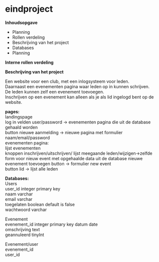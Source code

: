 # eindproject

<b>Inhoudsopgave </b> <br>
<ul><li>Planning</li>  
<li>Rollen verdeling </li> 
<li>Beschrijving van het project </li> 
<li>Databases</li>  
<li>Planning</li>  
</ul>

<b>Interne rollen verdeling  </b><br>


<b>Beschrijving van het project  </b><br>

Een website voor een club, met een inlogsysteem voor leden.  
Daarnaast een evenementen pagina waar leden op in kunnen schrijven.   
De leden kunnen zelf een evenement toevoegen.   
Inschrijven op een evenement kan alleen als je als lid ingelogd bent op de website.   

  

  
 <b> pages:  </b><br>
  landingspage  
    log in velden user/password -> evenementen pagina die uit de database gehaald worden  
          button nieuwe aanmelding -> nieuwe pagina met formulier naam/email/password   
  evenementen pagina:  
    lijst evenementen   
    knoppen inschrijven/uitschrijven/ lijst meegaande leden/wijzigen->zelfde form voor nieuw event met opgehaalde data uit de database 
    nieuwe evenement toevoegen button -> formulier new event  
    button lid -> lijst alle leden  
    
<b> Databases: </b><br> 
 Users  
  user_id integer primary key  
  naam varchar  
  email varchar  
  toegelaten boolean default is false    
  wachtwoord varchar  
  
 Evenement  
  evenement_id integer primary key 
  datum date  
  omschrijving text  
  geannuleerd tinyInt  
  
 Evenement/user  
  evenement_id  
  user_id  
  
  
  
    
